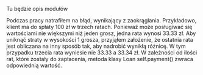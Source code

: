 Tu będzie opis modułów

Podczas pracy natrafiłem na błąd, wynikający z zaokrąglania. Przykładowo, klient ma do spłaty 100 zł w trzech ratach. Ponieważ może posługiwać się wartościami nie większymi niż jeden grosz, jedna rata wynosi 33.33 zł. Aby uniknąć straty w wysokości 1 grosza, przyjąłem założenie, że ostatnia rata jest obliczana na inny sposób tak, aby nadrobić wynikłą różnicę. W tym przypadku trzecia rata wyniesie nie 33.33 a 33.34 zł. W zależności od ilości rat, które zostały do zapłacenia, metoda klasy Loan self.payment() zwraca odpowiednią wartość.